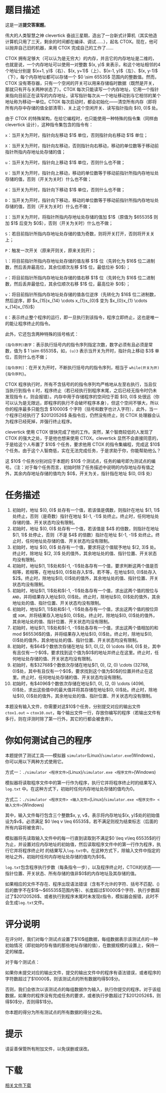 # 题目描述

<p>这是一道<strong>提交答案题</strong>。</p>
<p>伟大的人类智慧之神 clevertick 奋战三星期，造出了一台新式计算机（其实他造计算机只用了三天，剩余的时间都在编译、调试……），起名 CTOX。现在，他可以抛弃自己旧的机器，来用 CTOX 完成自己的工作了……</p>
<p>CTOX 拥有足够大（可以认为是无穷大）的内存，并且它的内存地址是二维的，也就是说，一个内存地址可以使用一对整数 $(x, y)$ 来表示，和这个地址相邻的4个地址分别是 $(x+1, y)$（右）、$(x, y+1)$（上）、$(x-1, y)$（左）、$(x, y-1)$（下），每个内存地址都可以存储一个 $0 \sim 65535$ 范围内的整数值。然而，CTOX 没有寄存器，只有一个空闲的开关可以用来存储临时数据（既然是开关，那就只有开与关两种状态了）。CTOX 每次只能读写一个内存地址，它用一个指针来指向目前正在读写的内存地址，读写指针每次从一个地址移动到与它相邻的某个地址称为移动一单位。CTOX 每次启动时，都会初始化——清空所有内存（即将所有内存中存储的值全部清零）、关上这个空闲开关、读写指针指向 $(0, 0)$ 处。</p>
<p>由于 CTOX 的特殊架构，在给它编程时，也只能使用一种特殊的指令集（同样由 clevertick 设计），这种指令集包含的指令有：</p>
<p><code>x</code>：当开关为开时，指针向左移动 $1$ 单位，否则指针向右移动 $1$ 单位；</p>
<p><code>X</code>：当开关为开时，指针向左移动，否则指针向右移动，移动的单位数等于移动前指针所指内存地址处存储的值；</p>
<p><code>u</code>：当开关为开时，指针向上移动 $1$ 单位，否则什么也不做；</p>
<p><code>U</code>：当开关为开时，指针向上移动，移动的单位数等于移动前指针所指内存地址处存储的值，否则（开关为关时）什么也不做；</p>
<p><code>d</code>：当开关为开时，指针向下移动 $1$ 单位，否则什么也不做；</p>
<p><code>D</code>：当开关为开时，指针向下移动，移动的单位数等于移动前指针所指内存地址处存储的值，否则（开关为关时）什么也不做；</p>
<p><code>I</code>：当开关为开时，将指针所指内存地址处存储的值加 $1$（原值为 $65535$ 则加 $1$ 后变为 $0$），否则（开关为关时）什么也不做；</p>
<p><code>S</code>：若目前指针所指内存地址处存储的值为奇数，则将开关打开，否则将开关关上；</p>
<p><code>P</code>：触发一次开关（原来开则关，原来关则开）；</p>
<p><code>l</code>：将目前指针所指内存地址处存储的值左移 $1$ 位（先转化为 $16$ 位二进制数，然后丢弃最高位，其余位顺次左移 $1$ 位，最低位补 $0$）；</p>
<p><code>r</code>：将目前指针所指内存地址处存储的值右移 $1$ 位（先转化为 $16$ 位二进制数，然后丢弃最低位，其余位顺次右移 $1$ 位，最高位补 $0$）；</p>
<p><code>v</code>：将目前指针所指内存地址处存储的值各位逆序（先转化为 $16$ 位二进制数，然后逆序，即 $x_{15}x_{14} \cdots x_{1}x_{0}$ 变为 $x_{0}x_{1} \cdots x_{14}x_{15}$）</p>
<p><code>E</code>：表示终止整个程序的运行，即一旦执行到该指令，程序立即终止，这也是唯一的能让程序终止的指令。</p>
<p>此外，它还包含两种特殊的括号格式：</p>
<p><code>(指令序列)数字</code>：表示执行括号内的指令序列指定次数，数字必须有且必须是常数，值为 $ 1 \sim 65535$，如，<code>(u)3</code> 表示当开关为开时，指针向上移动 $3$ 单位，否则什么也不做；</p>
<p><code>[指令序列]</code>：在开关为开时，不断执行括号内的指令序列，相当于 <code>while(开关为开){指令序列}</code>。</p>
<p>CTOX 程序执行时，所有不含括号的的指令序列均严格地从左至右执行，当且仅当执行到指令 <code>E</code> 时，程序终止（若已经执行到程序末尾，之后已经无指令时仍未发现指令 <code>E</code>，则会报错）。内存中用于存储程序的空间位于距 $(0, 0)$ 处很远（你可以认为是无限远，即程序的执行不会破坏程序本身），但这个空间不够大，所以你的程序最多只能包含 $10000$ 个字符（括号和数字也计入字符），此外，当一个程序已经执行了 $20120526$ 条指令后，仍然没有终止，则 CTOX 处理器会认为程序已经死掉，并强行终止程序。</p>
<p>clevertick 使用 CTOX 很快完成了他的工作。突然，某个智商较低的人发现了 CTOX 的强大之处，于是他也想来使用 CTOX。clevertick 显然不会直接同意的，于是给这个人布置了 $10$ 个任务，要求他用 CTOX 的指令集编程，完成这 $10$ 个任务。由于这个人智商低，实在无法完成任务，于是求助于你，你能帮助他么？</p>
<p>这 $10$ 个任务分别对应于本题的 $10$ 个测试点，任务的编号即为测试点的编号。（注：对于每个任务而言，初始时除了任务描述中说明的内存地址存有值之外，其余内存地址存储的值均为 $0$，开关为关，指针指在地址 $(0, 0)$ 处）</p>

# 任务描述


<ol><li>初始时，地址 $(0, 0)$ 处存有一个值，若该值是偶数，则指针在地址 $(1, 1)$ 处终止，否则（是奇数）指针在地址 $(-1, -1)$ 处终止。终止时，任何地址处存储的值、开关状态均没有限制。</li>
<li>初始时，地址 $(0, 0)$ 处存有一个值，若该值是 $4$ 的倍数，则指针在地址 $(1, 1)$ 处停止，否则（不是 $4$ 的倍数）指针在地址 $(-1, -1)$ 处终止。终止时，任何地址处存储的值、开关状态均没有限制。</li>
<li>初始时，地址 $(0, 0)$ 处存有一个值，要求将这个值赋予地址 $(2, 3)$ 处。终止时，除地址 $(2, 3)$ 处的值外，其余地址处的值、指针位置、开关状态均没有限制。</li>
<li>初始时，地址$(1, 1)$处和$(-1, -1)$处各存有一个值，要求判断这两个值是否相等，若相等，在地址$(0, 0)$处存入$1$，若不等，在地址$(0, 0)$处存入$2$。终止时，除地址$(0, 0)$处的值外，其余地址处的值、指针位置、开关状态均没有限制。</li>
<li>初始时，地址$(1, 1)$处和$(-1, -1)$处各存有一个值，求出这两个值的按位与 <code>AND</code>，并将结果存入地址$(0, 0)$处。终止时，除地址$(0, 0)$处的值外，其余地址处的值、指针位置、开关状态均没有限制。</li>
<li>初始时，地址$(1, 1)$处和$(-1, -1)$处各存有一个值，求出这两个值的按位异或 <code>XOR</code>，并将结果存入地址$(0, 0)$处。终止时，除地址$(0, 0)$处的值外，其余地址处的值、指针位置、开关状态均没有限制。</li>
<li>初始时，地址$(1, 1)$处和$(-1, -1)$处各存有一个值，求出这两个值相加的和mod $65536$的值，并将结果存入地址$(0, 0)$处。终止时，除地址$(0, 0)$处的值外，其余地址处的值、指针位置、开关状态均没有限制。</li>
<li>初始时，有$64$个数依次存储在地址 $(1, 0),(2, 0) \cdots (64, 0)$ 处，其中有且仅有一个$0$，要求找到这个值为$0$的地址并终止在这里。终止时，任何地址处存储的值、开关状态均没有限制。</li>
<li>初始时，有$32768$个数依次存储在地址$(1, 0), (2, 0) \cdots (32768, 0)$处，其中有且仅有一个$0$，要求找到这个值为$0$的位置并终止在这里。终止时，任何地址处存储的值、开关状态均没有限制。</li>
<li>初始时，有$4096$个数依次存储在地址$(1, 0), (2, 0) \cdots (4096, 0)$处，求出这些值中的最大值并将其存储在地址$(0, 0)$处。终止时，除地址$(0, 0)$处的值外，其余地址处的值、指针位置、开关状态均没有限制。</li>
</ol><p>本题没有输入文件，你需要对这$10$个任务，分别提交对应的输出文件 <code>ctox1.out</code> ~ <code>ctox10.out</code>，每个输出文件一行，存放你编写的程序（若输出文件有多行，则在评测时除了第一行外，其它的行都会被舍弃）。</p>

# 你如何测试自己的程序


<p>本题提供了测试工具——模拟器 <code>simulator</code>(Linux)/<code>simulator.exe</code>(Windows)，你可以用以下两种方式使用它。</p>
<p>方式一：<code>./simulator &lt;程序文件&gt;</code>(Linux)/<code>simulator.exe &lt;程序文件&gt;</code>(Windows)</p>
<p>模拟器将读取程序文件中的第一行作为程序，执行它并将程序终止时的结果写入 <code>log.txt</code> 中。在这种方式下，初始时任何内存地址处存储的值均为0。</p>
<p>方式二：<code>./simulator &lt;程序文件&gt; &lt;输入文件&gt;</code>(Linux)/<code>simulator.exe &lt;程序文件&gt; &lt;输入文件&gt;</code>(Windows)</p>
<p>其中，输入文件每行包含三个整数$x, y, v$，表示将内存地址$(x, y)$处的初始值设为$v$，必须满足 $0 \leq v \leq 65535$，若不满足则视为结束标志（后面的所有内容将被舍弃）。</p>
<p>模拟器将先读取输入文件中的每一行直到读取到不满足$0 \leq v\leq 65535$的行为止，并设置对应内存地址的初始值，然后读取程序文件中的第一行作为程序，执行它并将程序终止时
的结果写入<code>log.txt</code>中。在这种方式下，除输入文件中指定的地址之外，初始时任何内存地址处存储的值均为$0$。</p>
<p><code>log.txt</code>包含程序执行步数（每条指令一步），以及程序终止时，CTOX的状态——指针位置、开关状态、所有存储的值非$0$的内存地址及其存储的值。</p>
<p>如果相应的文件不存在、程序出现语法错误（含有不允许的字符、括号不匹配、()后的数字不在$1$～$65535$范围内等）、长度超过$10000$个字符、执行步数超过了$20120526$、或者执行到程序末尾时未发现<code>E</code>指令，模拟器会报错，此时不会生成<code>log.txt</code>文件。</p>

# 评分说明


<p>在评分时，我们对每个测试点设置了$10$组数据，每组数据表示该测试点的一种初始情况（即初始时存有值的那些地址存储的值），在数据规模的设置上，保持一定的梯度。</p>
<p>对于每个测试点：</p>
<p>如果你未提交对应的输出文件，提交的输出文件中的程序有语法错误，或者程序的字符数超过了$10000$，则该测试点的所有数据均得$0$分。</p>
<p>否则，我们会依次以该测试点的每组数据作为输入，执行你提交的程序。对于该组数据，如果你的程序没有完成任务的要求，或者执行步数超过了$20120526$，则得$0$分，否则得$1$分。</p>
<p>你本题的得分为所有测试点的所有数据的得分之和。</p>

# 提示


<p>请妥善保管所有附加文件，以免误删或误改。</p>

# 下载


<p><a href="/download.php?type=problem&amp;id=163">相关文件下载</a></p>
